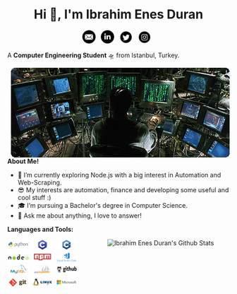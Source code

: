 <h1 align="center">Hi 👋, I'm Ibrahim Enes Duran</h1>

<p align='center'>
<a href="mailto:ibrahimenesduran@hotmail.com"><img height="30" src="https://raw.githubusercontent.com/ibrahimenesduran/ibrahimenesduran/master/assets/icon_email.png"></a>&nbsp;&nbsp;
<a href="https://www.linkedin.com/in/ibrahimenesduran/"><img height="30" src="https://raw.githubusercontent.com/ibrahimenesduran/ibrahimenesduran/master/assets/icon_linkedin.png"></a>&nbsp;&nbsp;
<a href="https://twitter.com/ibrahimenesd"><img height="30" src="https://raw.githubusercontent.com/ibrahimenesduran/ibrahimenesduran/master/assets/icon_twitter.png"></a>&nbsp;&nbsp;
<a href="https://instagram.com/ibrahimenes.duran"><img height="30" src="https://raw.githubusercontent.com/ibrahimenesduran/ibrahimenesduran/master/assets/icon_instagram.png"></a>&nbsp;&nbsp;
</p>

A **Computer Engineering Student** 🛸 from Istanbul, Turkey.

<img align="right" alt="GIF" src="https://raw.githubusercontent.com/ibrahimenesduran/ibrahimenesduran/master/assets/matrix.gif"/>
  
**About Me!**

- 🌱 I’m currently exploring Node.js with a big interest in Automation and Web-Scraping. 
- 😎 My interests are automation, finance and developing some useful and cool stuff :)
- 🎓 I’m pursuing a Bachelor's degree in Computer Science.
- 💬 Ask me about anything, I love to answer!

**Languages and Tools:** 
<p>
  <a href="https://github.com/ibrahimenesduran/ibrahimenesduran">
    <img width="55%" align="right" alt="Ibrahim Enes Duran's Github Stats" src="https://readme-stats.warengonzaga.com/api?username=ibrahimenesduran&show_icons=true&count_private=true" />
  </a>

  <!-- Your languages and tools. Be careful with the alignment. 
  You can use this sites to get logos: https://www.vectorlogo.zone or https://simpleicons.org/
  -->
  <code><img width="10%" src="https://raw.githubusercontent.com/ibrahimenesduran/ibrahimenesduran/master/assets/logo/python-ar21.svg"></code>
  <code><img width="10%" src="https://raw.githubusercontent.com/ibrahimenesduran/ibrahimenesduran/master/assets/logo/c-ar21.png"></code>
  <code><img width="10%" src="https://raw.githubusercontent.com/ibrahimenesduran/ibrahimenesduran/master/assets/logo/cplusplus-ar21.png"></code>
  <br />
  <code><img width="10%" src="https://raw.githubusercontent.com/ibrahimenesduran/ibrahimenesduran/master/assets/logo/nodejs-ar21.svg"></code>
  <code><img width="10%" src="https://raw.githubusercontent.com/ibrahimenesduran/ibrahimenesduran/master/assets/logo/npmjs-ar21.svg"></code>
  <code><img width="10%" src="https://raw.githubusercontent.com/ibrahimenesduran/ibrahimenesduran/master/assets/logo/visualstudio_code-ar21.svg"></code>
  <br />
  <code><img width="10%" src="https://raw.githubusercontent.com/ibrahimenesduran/ibrahimenesduran/master/assets/logo/mysql-ar21.svg"></code>
  <code><img width="10%" src="https://raw.githubusercontent.com/ibrahimenesduran/ibrahimenesduran/master/assets/logo/phpmyadmin-ar21.svg"></code>
  <code><img width="10%" src="https://raw.githubusercontent.com/ibrahimenesduran/ibrahimenesduran/master/assets/logo/github-ar21.svg"></code>
  <br />
  <code><img width="10%" src="https://raw.githubusercontent.com/ibrahimenesduran/ibrahimenesduran/master/assets/logo/git-scm-ar21.svg"></code>
  <code><img width="10%" src="https://raw.githubusercontent.com/ibrahimenesduran/ibrahimenesduran/master/assets/logo/linux-ar21.svg"></code>
  <code><img width="10%" src="https://raw.githubusercontent.com/ibrahimenesduran/ibrahimenesduran/master/assets/logo/microsoft-ar21.svg"></code>
</p>


